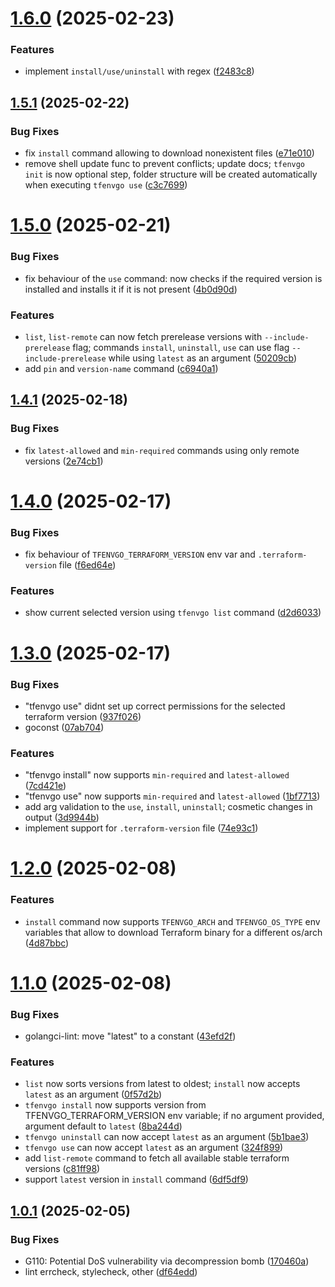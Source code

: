 # [1.6.0](https://github.com/dmakeienko/tfenvgo/compare/v1.5.1...v1.6.0) (2025-02-23)


### Features

* implement `install/use/uninstall` with regex ([f2483c8](https://github.com/dmakeienko/tfenvgo/commit/f2483c89ace8a9a8fbbd9ad14d4d3b5f032bde5b))

## [1.5.1](https://github.com/dmakeienko/tfenvgo/compare/v1.5.0...v1.5.1) (2025-02-22)


### Bug Fixes

* fix `install` command allowing to download nonexistent files ([e71e010](https://github.com/dmakeienko/tfenvgo/commit/e71e0106d4d4acc2388134de82af4e3950b393b8))
* remove shell update func to prevent conflicts; update docs; `tfenvgo init` is now optional step, folder structure will be created automatically when executing `tfenvgo use` ([c3c7699](https://github.com/dmakeienko/tfenvgo/commit/c3c7699817b2caeebd3508ccfcf60dbb7238e60a))

# [1.5.0](https://github.com/dmakeienko/tfenvgo/compare/v1.4.1...v1.5.0) (2025-02-21)


### Bug Fixes

* fix behaviour of the `use` command: now checks if the required version is installed and installs it if it is not present ([4b0d90d](https://github.com/dmakeienko/tfenvgo/commit/4b0d90d6e8f5b2c2361c59912766bd2a8f816bfe))


### Features

* `list`, `list-remote` can now fetch prerelease versions with `--include-prerelease` flag; commands `install`, `uninstall`, `use` can use flag `--include-prerelease` while using `latest` as an argument ([50209cb](https://github.com/dmakeienko/tfenvgo/commit/50209cbdbb9e5ddf35f4b53c58bbcdee041bef64))
* add `pin` and  `version-name` command ([c6940a1](https://github.com/dmakeienko/tfenvgo/commit/c6940a13908b4be266c77b7d4708b0507463bb7f))

## [1.4.1](https://github.com/dmakeienko/tfenvgo/compare/v1.4.0...v1.4.1) (2025-02-18)


### Bug Fixes

* fix `latest-allowed` and `min-required` commands using only remote versions ([2e74cb1](https://github.com/dmakeienko/tfenvgo/commit/2e74cb1d2cd46e891ce41aed787de20a79474644))

# [1.4.0](https://github.com/dmakeienko/tfenvgo/compare/v1.3.0...v1.4.0) (2025-02-17)


### Bug Fixes

* fix behaviour of `TFENVGO_TERRAFORM_VERSION` env var and `.terraform-version` file ([f6ed64e](https://github.com/dmakeienko/tfenvgo/commit/f6ed64e4e962bd858b098d54008c25320bef4f5c))


### Features

* show current selected version using `tfenvgo list` command ([d2d6033](https://github.com/dmakeienko/tfenvgo/commit/d2d60333efe50e7af04e53b4279862549543a71f))

# [1.3.0](https://github.com/dmakeienko/tfenvgo/compare/v1.2.0...v1.3.0) (2025-02-17)


### Bug Fixes

* "tfenvgo use" didnt set up correct permissions for the selected terraform version ([937f026](https://github.com/dmakeienko/tfenvgo/commit/937f02650da2ace974b4a12f412a983d352c204d))
* goconst ([07ab704](https://github.com/dmakeienko/tfenvgo/commit/07ab7043e82d2c72b7776b76745977eeaa8672cc))


### Features

* "tfenvgo install" now supports `min-required` and `latest-allowed` ([7cd421e](https://github.com/dmakeienko/tfenvgo/commit/7cd421e1de74b5fdcb7fb45f6d3ace300be879ab))
* "tfenvgo use" now supports `min-required` and `latest-allowed` ([1bf7713](https://github.com/dmakeienko/tfenvgo/commit/1bf7713b25079219e1212e3ddb121bde82899549))
* add arg validation to the `use`, `install`, `uninstall`; cosmetic changes in output ([3d9944b](https://github.com/dmakeienko/tfenvgo/commit/3d9944b9656a6b53a3e20709a8f49fe297819277))
* implement support for `.terraform-version` file ([74e93c1](https://github.com/dmakeienko/tfenvgo/commit/74e93c1a32638e567bf2ca4e9f09307e7586ab37))

# [1.2.0](https://github.com/dmakeienko/tfenvgo/compare/v1.1.0...v1.2.0) (2025-02-08)


### Features

* `install` command now supports `TFENVGO_ARCH` and `TFENVGO_OS_TYPE` env variables that allow to download Terraform binary for a different os/arch ([4d87bbc](https://github.com/dmakeienko/tfenvgo/commit/4d87bbcbd4838b4bc89c00e3ea28c96d80e76224))

# [1.1.0](https://github.com/dmakeienko/tfenvgo/compare/v1.0.1...v1.1.0) (2025-02-08)


### Bug Fixes

* golangci-lint: move "latest" to a constant ([43efd2f](https://github.com/dmakeienko/tfenvgo/commit/43efd2f6f1f5cd4a7d2bdb87d6d75dc40e66c22f))


### Features

* `list` now sorts versions from latest to oldest; `install` now accepts `latest` as an argument ([0f57d2b](https://github.com/dmakeienko/tfenvgo/commit/0f57d2b8111c8760f4364e4f6d375d9e10a02f43))
* `tfenvgo install` now supports version from TFENVGO_TERRAFORM_VERSION env variable; if no argument provided, argument default to `latest` ([8ba244d](https://github.com/dmakeienko/tfenvgo/commit/8ba244deab63c18b3bd4fe302cb1458e385b40ba))
* `tfenvgo uninstall` can now accept `latest` as an argument ([5b1bae3](https://github.com/dmakeienko/tfenvgo/commit/5b1bae3c8f275839421858a93799daead2c0334b))
* `tfenvgo use` can now accept `latest` as an argument ([324f899](https://github.com/dmakeienko/tfenvgo/commit/324f899a0bad3bfee1ff6477139fdcf0eff0e57a))
* add `list-remote` command to fetch all available stable terraform versions ([c81ff98](https://github.com/dmakeienko/tfenvgo/commit/c81ff98c792ac5081710c722513c80435bfbdcde))
* support `latest` version in `install` command ([6df5df9](https://github.com/dmakeienko/tfenvgo/commit/6df5df9c1ac323b09279196db3f032e74ed5a6d7))

## [1.0.1](https://github.com/dmakeienko/tfenvgo/compare/v1.0.0...v1.0.1) (2025-02-05)


### Bug Fixes

* G110: Potential DoS vulnerability via decompression bomb ([170460a](https://github.com/dmakeienko/tfenvgo/commit/170460ac159db3d7c6e64ef89f401c0dd88fbfe7))
* lint errcheck, stylecheck, other ([df64edd](https://github.com/dmakeienko/tfenvgo/commit/df64edd1b8cbc599f7b06306589f40e620ea252f))
